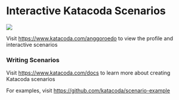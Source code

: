 # Interactive Katacoda Scenarios

[![](http://shields.katacoda.com/katacoda/anggoroedo/count.svg)](https://www.katacoda.com/anggoroedo "Get your profile on Katacoda.com")

Visit https://www.katacoda.com/anggoroedo to view the profile and interactive scenarios

### Writing Scenarios
Visit https://www.katacoda.com/docs to learn more about creating Katacoda scenarios

For examples, visit https://github.com/katacoda/scenario-example
